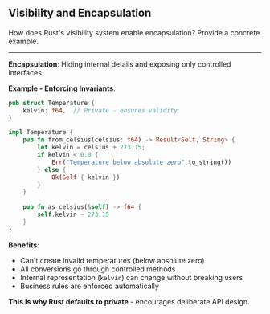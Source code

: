 ## Visibility and Encapsulation

How does Rust's visibility system enable encapsulation? Provide a concrete example.

---

**Encapsulation**: Hiding internal details and exposing only controlled interfaces.

**Example - Enforcing Invariants**:
```rust
pub struct Temperature {
    kelvin: f64,  // Private - ensures validity
}

impl Temperature {
    pub fn from_celsius(celsius: f64) -> Result<Self, String> {
        let kelvin = celsius + 273.15;
        if kelvin < 0.0 {
            Err("Temperature below absolute zero".to_string())
        } else {
            Ok(Self { kelvin })
        }
    }
    
    pub fn as_celsius(&self) -> f64 {
        self.kelvin - 273.15
    }
}
```

**Benefits**:
- Can't create invalid temperatures (below absolute zero)
- All conversions go through controlled methods
- Internal representation (`kelvin`) can change without breaking users
- Business rules are enforced automatically

**This is why Rust defaults to private** - encourages deliberate API design.

